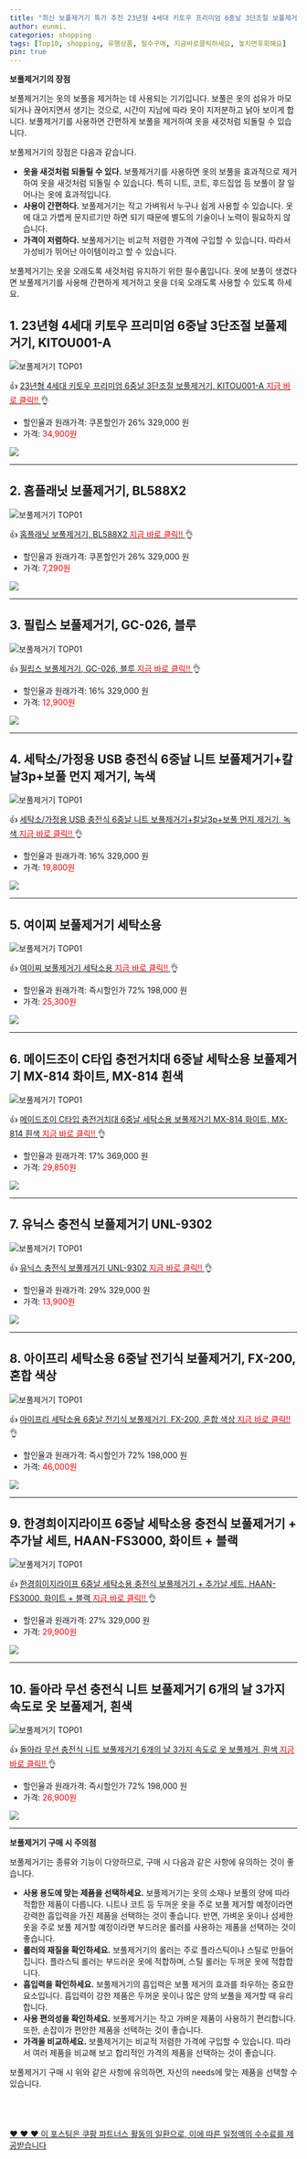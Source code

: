 ```yaml
---
title: "최신 보풀제거기 특가 추천 23년형 4세대 키토우 프리미엄 6중날 3단조절 보풀제거기, KITOU001-A 비교 장점"
author: eunmi.
categories: shopping
tags: [Top10, shopping, 유행상품, 필수구매, 지금바로클릭하세요, 놓치면후회해요]
pin: true
---
```

**보풀제거기의 장점**

보풀제거기는 옷의 보풀을 제거하는 데 사용되는 기기입니다. 보풀은 옷의 섬유가 마모되거나 끊어지면서 생기는 것으로, 시간이 지남에 따라 옷이 지저분하고 낡아 보이게 합니다. 보풀제거기를 사용하면 간편하게 보풀을 제거하여 옷을 새것처럼 되돌릴 수 있습니다.

보풀제거기의 장점은 다음과 같습니다.

* **옷을 새것처럼 되돌릴 수 있다.** 보풀제거기를 사용하면 옷의 보풀을 효과적으로 제거하여 옷을 새것처럼 되돌릴 수 있습니다. 특히 니트, 코트, 후드집업 등 보풀이 잘 일어나는 옷에 효과적입니다.
* **사용이 간편하다.** 보풀제거기는 작고 가벼워서 누구나 쉽게 사용할 수 있습니다. 옷에 대고 가볍게 문지르기만 하면 되기 때문에 별도의 기술이나 노력이 필요하지 않습니다.
* **가격이 저렴하다.** 보풀제거기는 비교적 저렴한 가격에 구입할 수 있습니다. 따라서 가성비가 뛰어난 아이템이라고 할 수 있습니다.

보풀제거기는 옷을 오래도록 새것처럼 유지하기 위한 필수품입니다. 옷에 보풀이 생겼다면 보풀제거기를 사용해 간편하게 제거하고 옷을 더욱 오래도록 사용할 수 있도록 하세요.

   

## 1. 23년형 4세대 키토우 프리미엄 6중날 3단조절 보풀제거기, KITOU001-A

![보풀제거기 TOP01](https://thumbnail6.coupangcdn.com/thumbnails/remote/230x230ex/image/vendor_inventory/d016/f0f77aecb44ad94e5a1a351626544392c2f4121fc7fb57265cdcd9743ebb.jpg)


👍 [23년형 4세대 키토우 프리미엄 6중날 3단조절 보풀제거기, KITOU001-A <font color=red> 지금 바로 클릭!! </font> ](https://link.coupang.com/re/AFFSDP?lptag=AF3617701&subid=GithubCoopas&pageKey=7159120599&traceid=V0-153&itemId=18013635494&vendorItemId=85729628533) 👌 


- 할인율과 원래가격: 쿠폰할인가 26%  329,000   원
- 가격: <span style='color:red'>34,900원</span>

[![](/discount_price.png)](https://link.coupang.com/re/AFFSDP?lptag=AF3617701&subid=GithubCoopas&pageKey=7159120599&traceid=V0-153&itemId=18013635494&vendorItemId=85729628533)

---


   

## 2. 홈플래닛 보풀제거기, BL588X2

![보풀제거기 TOP01](https://thumbnail8.coupangcdn.com/thumbnails/remote/230x230ex/image/retail/images/1065599883494982-cfcbc0d8-25ca-483b-86c6-3526cc14ecb4.JPG)


👍 [홈플래닛 보풀제거기, BL588X2 <font color=red> 지금 바로 클릭!! </font> ](https://link.coupang.com/re/AFFSDP?lptag=AF3617701&subid=GithubCoopas&pageKey=1837175274&traceid=V0-153&itemId=3123705882&vendorItemId=87125025508) 👌 


- 할인율과 원래가격: 쿠폰할인가 26%  329,000   원
- 가격: <span style='color:red'>7,290원</span>

[![](/discount_price.png)](https://link.coupang.com/re/AFFSDP?lptag=AF3617701&subid=GithubCoopas&pageKey=1837175274&traceid=V0-153&itemId=3123705882&vendorItemId=87125025508)

---


   

## 3. 필립스 보풀제거기, GC-026, 블루

![보풀제거기 TOP01](https://thumbnail9.coupangcdn.com/thumbnails/remote/230x230ex/image/vendor_inventory/565e/3a99ca9dbf1411e910962b3439845fd254bd4d65d9cc1c9feb29b8842b21.jpg)


👍 [필립스 보풀제거기, GC-026, 블루 <font color=red> 지금 바로 클릭!! </font> ](https://link.coupang.com/re/AFFSDP?lptag=AF3617701&subid=GithubCoopas&pageKey=4947594003&traceid=V0-153&itemId=6529631478&vendorItemId=85349675224) 👌 


- 할인율과 원래가격: 16%  329,000   원
- 가격: <span style='color:red'>12,900원</span>

[![](/discount_price.png)](https://link.coupang.com/re/AFFSDP?lptag=AF3617701&subid=GithubCoopas&pageKey=4947594003&traceid=V0-153&itemId=6529631478&vendorItemId=85349675224)

---


   

## 4. 세탁소/가정용 USB 충전식 6중날 니트 보풀제거기+칼날3p+보풀 먼지 제거기, 녹색

![보풀제거기 TOP01](https://thumbnail6.coupangcdn.com/thumbnails/remote/230x230ex/image/vendor_inventory/19cb/b2ad6398a69f066b5a23a4e02fe040137c0fe16308ea2e91bd3bedfe1f4e.jpg)


👍 [세탁소/가정용 USB 충전식 6중날 니트 보풀제거기+칼날3p+보풀 먼지 제거기, 녹색 <font color=red> 지금 바로 클릭!! </font> ](https://link.coupang.com/re/AFFSDP?lptag=AF3617701&subid=GithubCoopas&pageKey=7603839754&traceid=V0-153&itemId=20121606069&vendorItemId=87216023366) 👌 


- 할인율과 원래가격: 16%  329,000   원
- 가격: <span style='color:red'>19,800원</span>

[![](/discount_price.png)](https://link.coupang.com/re/AFFSDP?lptag=AF3617701&subid=GithubCoopas&pageKey=7603839754&traceid=V0-153&itemId=20121606069&vendorItemId=87216023366)

---


   

## 5. 여이찌 보풀제거기 세탁소용

![보풀제거기 TOP01](https://thumbnail8.coupangcdn.com/thumbnails/remote/230x230ex/image/vendor_inventory/01ed/bbf175c74380ed2a16a1cf7597f05717f0e786c2060101ea0254d9ac669a.png)


👍 [여이찌 보풀제거기 세탁소용 <font color=red> 지금 바로 클릭!! </font> ](https://link.coupang.com/re/AFFSDP?lptag=AF3617701&subid=GithubCoopas&pageKey=6545454936&traceid=V0-153&itemId=14590816191&vendorItemId=86978919971) 👌 


- 할인율과 원래가격: 즉시할인가 72%  198,000   원
- 가격: <span style='color:red'>25,300원</span>

[![](/discount_price.png)](https://link.coupang.com/re/AFFSDP?lptag=AF3617701&subid=GithubCoopas&pageKey=6545454936&traceid=V0-153&itemId=14590816191&vendorItemId=86978919971)

---


   

## 6. 메이드조이 C타입 충전거치대 6중날 세탁소용 보풀제거기 MX-814 화이트, MX-814 흰색

![보풀제거기 TOP01](https://thumbnail7.coupangcdn.com/thumbnails/remote/230x230ex/image/vendor_inventory/8ab5/bdf79b02cbd0f55e75a5cab27a802f30afe13b9607b74ef6481f3ce66df5.jpg)


👍 [메이드조이 C타입 충전거치대 6중날 세탁소용 보풀제거기 MX-814 화이트, MX-814 흰색 <font color=red> 지금 바로 클릭!! </font> ](https://link.coupang.com/re/AFFSDP?lptag=AF3617701&subid=GithubCoopas&pageKey=6802369522&traceid=V0-153&itemId=16060901968&vendorItemId=86940459461) 👌 


- 할인율과 원래가격: 17%  369,000   원
- 가격: <span style='color:red'>29,850원</span>

[![](/discount_price.png)](https://link.coupang.com/re/AFFSDP?lptag=AF3617701&subid=GithubCoopas&pageKey=6802369522&traceid=V0-153&itemId=16060901968&vendorItemId=86940459461)

---


   

## 7. 유닉스 충전식 보풀제거기 UNL-9302

![보풀제거기 TOP01](https://thumbnail10.coupangcdn.com/thumbnails/remote/230x230ex/image/product/image/vendoritem/2019/03/04/3005159883/b09aa762-e87e-4d29-9b38-bf82e7409d63.jpg)


👍 [유닉스 충전식 보풀제거기 UNL-9302 <font color=red> 지금 바로 클릭!! </font> ](https://link.coupang.com/re/AFFSDP?lptag=AF3617701&subid=GithubCoopas&pageKey=1014139&traceid=V0-153&itemId=4278072&vendorItemId=3005159883) 👌 


- 할인율과 원래가격: 29%  329,000   원
- 가격: <span style='color:red'>13,900원</span>

[![](/discount_price.png)](https://link.coupang.com/re/AFFSDP?lptag=AF3617701&subid=GithubCoopas&pageKey=1014139&traceid=V0-153&itemId=4278072&vendorItemId=3005159883)

---


   

## 8. 아이프리 세탁소용 6중날 전기식 보풀제거기, FX-200, 혼합 색상

![보풀제거기 TOP01](https://thumbnail6.coupangcdn.com/thumbnails/remote/230x230ex/image/retail/images/1132876125636768-a5b78145-2fa8-4f88-87bd-c814ef315c6a.jpg)


👍 [아이프리 세탁소용 6중날 전기식 보풀제거기, FX-200, 혼합 색상 <font color=red> 지금 바로 클릭!! </font> ](https://link.coupang.com/re/AFFSDP?lptag=AF3617701&subid=GithubCoopas&pageKey=3476305&traceid=V0-153&itemId=16403339&vendorItemId=3024549895) 👌 


- 할인율과 원래가격: 즉시할인가 72%  198,000   원
- 가격: <span style='color:red'>46,000원</span>

[![](/discount_price.png)](https://link.coupang.com/re/AFFSDP?lptag=AF3617701&subid=GithubCoopas&pageKey=3476305&traceid=V0-153&itemId=16403339&vendorItemId=3024549895)

---


   

## 9. 한경희이지라이프 6중날 세탁소용 충전식 보풀제거기 + 추가날 세트, HAAN-FS3000, 화이트 + 블랙

![보풀제거기 TOP01](https://thumbnail8.coupangcdn.com/thumbnails/remote/230x230ex/image/retail/images/2023/10/13/14/4/4685697c-e0c4-4caf-ace4-c19ad7e72bce.jpg)


👍 [한경희이지라이프 6중날 세탁소용 충전식 보풀제거기 + 추가날 세트, HAAN-FS3000, 화이트 + 블랙 <font color=red> 지금 바로 클릭!! </font> ](https://link.coupang.com/re/AFFSDP?lptag=AF3617701&subid=GithubCoopas&pageKey=7650572858&traceid=V0-153&itemId=20355055476&vendorItemId=87439368601) 👌 


- 할인율과 원래가격: 27%  329,000   원
- 가격: <span style='color:red'>29,900원</span>

[![](/discount_price.png)](https://link.coupang.com/re/AFFSDP?lptag=AF3617701&subid=GithubCoopas&pageKey=7650572858&traceid=V0-153&itemId=20355055476&vendorItemId=87439368601)

---


   

## 10. 돌아라 무선 충전식 니트 보풀제거기 6개의 날 3가지 속도로 옷 보풀제거, 흰색

![보풀제거기 TOP01](https://thumbnail7.coupangcdn.com/thumbnails/remote/230x230ex/image/vendor_inventory/e63f/955d0d2f353c8c7628de597e457f2fd757a12bfce9ae18c5410c0f7a249e.jpg)


👍 [돌아라 무선 충전식 니트 보풀제거기 6개의 날 3가지 속도로 옷 보풀제거, 흰색 <font color=red> 지금 바로 클릭!! </font> ](https://link.coupang.com/re/AFFSDP?lptag=AF3617701&subid=GithubCoopas&pageKey=7593633103&traceid=V0-153&itemId=20071698737&vendorItemId=86823811493) 👌 


- 할인율과 원래가격: 즉시할인가 72%  198,000   원
- 가격: <span style='color:red'>26,900원</span>

[![](/discount_price.png)](https://link.coupang.com/re/AFFSDP?lptag=AF3617701&subid=GithubCoopas&pageKey=7593633103&traceid=V0-153&itemId=20071698737&vendorItemId=86823811493)

---
**보풀제거기 구매 시 주의점**

보풀제거기는 종류와 기능이 다양하므로, 구매 시 다음과 같은 사항에 유의하는 것이 좋습니다.

* **사용 용도에 맞는 제품을 선택하세요.** 보풀제거기는 옷의 소재나 보풀의 양에 따라 적합한 제품이 다릅니다. 니트나 코트 등 두꺼운 옷을 주로 보풀 제거할 예정이라면 강력한 흡입력을 가진 제품을 선택하는 것이 좋습니다. 반면, 가벼운 옷이나 섬세한 옷을 주로 보풀 제거할 예정이라면 부드러운 롤러를 사용하는 제품을 선택하는 것이 좋습니다.
* **롤러의 재질을 확인하세요.** 보풀제거기의 롤러는 주로 플라스틱이나 스틸로 만들어집니다. 플라스틱 롤러는 부드러운 옷에 적합하며, 스틸 롤러는 두꺼운 옷에 적합합니다.
* **흡입력을 확인하세요.** 보풀제거기의 흡입력은 보풀 제거의 효과를 좌우하는 중요한 요소입니다. 흡입력이 강한 제품은 두꺼운 옷이나 많은 양의 보풀을 제거할 때 유리합니다.
* **사용 편의성을 확인하세요.** 보풀제거기는 작고 가벼운 제품이 사용하기 편리합니다. 또한, 손잡이가 편안한 제품을 선택하는 것이 좋습니다.
* **가격을 비교하세요.** 보풀제거기는 비교적 저렴한 가격에 구입할 수 있습니다. 따라서 여러 제품을 비교해 보고 합리적인 가격의 제품을 선택하는 것이 좋습니다.

보풀제거기 구매 시 위와 같은 사항에 유의하면, 자신의 needs에 맞는 제품을 선택할 수 있습니다.<br><br><br><br><br> [ ❤ ❤ ❤ 이 포스팅은 쿠팡 파트너스 활동의 일환으로, 이에 따른 일정액의 수수료를 제공받습니다](https://link.coupang.com/a/bcEFyh)